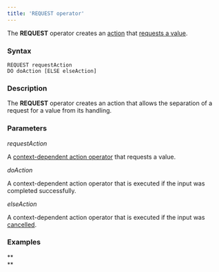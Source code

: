 ```yaml
---
title: 'REQUEST operator'
---
```


The **REQUEST** operator creates an [action](Actions.md) that [requests a value](Value_request_REQUEST.md).

### Syntax

    REQUEST requestAction 
    DO doAction [ELSE elseAction]

### Description

The **REQUEST** operator creates an action that allows the separation of a request for a value from its handling.

### Parameters

*requestAction*

A [context-dependent action operator](Action_operator.md#Actionoperator-contextdependent) that requests a value.

*doAction*

A context-dependent action operator that is executed if the input was completed successfully.

*elseAction*

A context-dependent action operator that is executed if the input was [cancelled](Value_input.md#Valueinput-result).

### Examples


**  
**
